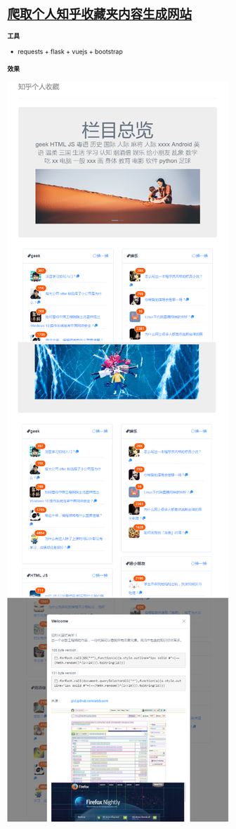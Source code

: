 # [爬取个人知乎收藏夹内容生成网站](http://www.jianshu.com/p/e1f039c8d945)

#### 工具
- requests + flask + vuejs + bootstrap

#### 效果
![](./rendering1.png)
![](./rendering2.png)
![](./rendering3.png)
